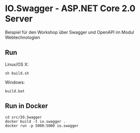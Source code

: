 # IO.Swagger - ASP.NET Core 2.0 Server

Beispiel für den Workshop über Swagger und OpenAPI im Modul Webtechnologien

## Run

Linux/OS X:

```
sh build.sh
```

Windows:

```
build.bat
```

## Run in Docker

```
cd src/IO.Swagger
docker build -t io.swagger .
docker run -p 5000:5000 io.swagger
```
